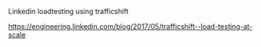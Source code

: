 Linkedin loadtesting using trafficshift

https://engineering.linkedin.com/blog/2017/05/trafficshift--load-testing-at-scale
